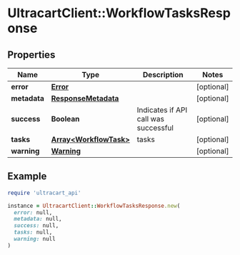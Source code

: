 # UltracartClient::WorkflowTasksResponse

## Properties

| Name | Type | Description | Notes |
| ---- | ---- | ----------- | ----- |
| **error** | [**Error**](Error.md) |  | [optional] |
| **metadata** | [**ResponseMetadata**](ResponseMetadata.md) |  | [optional] |
| **success** | **Boolean** | Indicates if API call was successful | [optional] |
| **tasks** | [**Array&lt;WorkflowTask&gt;**](WorkflowTask.md) | tasks | [optional] |
| **warning** | [**Warning**](Warning.md) |  | [optional] |

## Example

```ruby
require 'ultracart_api'

instance = UltracartClient::WorkflowTasksResponse.new(
  error: null,
  metadata: null,
  success: null,
  tasks: null,
  warning: null
)
```

